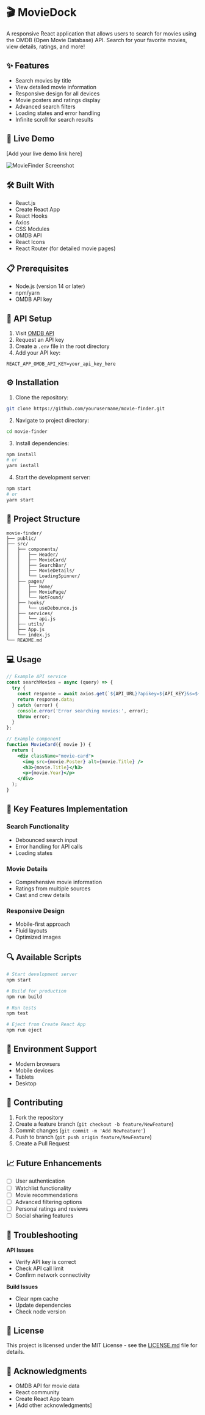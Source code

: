 # 🎬 MovieDock

A responsive React application that allows users to search for movies using the OMDB (Open Movie Database) API. Search for your favorite movies, view details, ratings, and more!

## ✨ Features

- Search movies by title
- View detailed movie information
- Responsive design for all devices
- Movie posters and ratings display
- Advanced search filters
- Loading states and error handling
- Infinite scroll for search results

## 🚀 Live Demo

[Add your live demo link here]

![MovieFinder Screenshot](/path-to-your-screenshot.png)

## 🛠️ Built With

- React.js
- Create React App
- React Hooks
- Axios
- CSS Modules
- OMDB API
- React Icons
- React Router (for detailed movie pages)

## 📋 Prerequisites

- Node.js (version 14 or later)
- npm/yarn
- OMDB API key

## 🔑 API Setup

1. Visit [OMDB API](http://www.omdbapi.com/)
2. Request an API key
3. Create a `.env` file in the root directory
4. Add your API key:
```env
REACT_APP_OMDB_API_KEY=your_api_key_here
```

## ⚙️ Installation

1. Clone the repository:
```bash
git clone https://github.com/yourusername/movie-finder.git
```

2. Navigate to project directory:
```bash
cd movie-finder
```

3. Install dependencies:
```bash
npm install
# or
yarn install
```

4. Start the development server:
```bash
npm start
# or
yarn start
```

## 📁 Project Structure

```
movie-finder/
├── public/
├── src/
│   ├── components/
│   │   ├── Header/
│   │   ├── MovieCard/
│   │   ├── SearchBar/
│   │   ├── MovieDetails/
│   │   └── LoadingSpinner/
│   ├── pages/
│   │   ├── Home/
│   │   ├── MoviePage/
│   │   └── NotFound/
│   ├── hooks/
│   │   └── useDebounce.js
│   ├── services/
│   │   └── api.js
│   ├── utils/
│   ├── App.js
│   └── index.js
└── README.md
```

## 💻 Usage

```jsx
// Example API service
const searchMovies = async (query) => {
  try {
    const response = await axios.get(`${API_URL}?apikey=${API_KEY}&s=${query}`);
    return response.data;
  } catch (error) {
    console.error('Error searching movies:', error);
    throw error;
  }
};

// Example component
function MovieCard({ movie }) {
  return (
    <div className="movie-card">
      <img src={movie.Poster} alt={movie.Title} />
      <h3>{movie.Title}</h3>
      <p>{movie.Year}</p>
    </div>
  );
}
```

## 🌟 Key Features Implementation

### Search Functionality
- Debounced search input
- Error handling for API calls
- Loading states

### Movie Details
- Comprehensive movie information
- Ratings from multiple sources
- Cast and crew details

### Responsive Design
- Mobile-first approach
- Fluid layouts
- Optimized images

## 🔍 Available Scripts

```bash
# Start development server
npm start

# Build for production
npm run build

# Run tests
npm test

# Eject from Create React App
npm run eject
```

## 📱 Environment Support

- Modern browsers
- Mobile devices
- Tablets
- Desktop

## 🤝 Contributing

1. Fork the repository
2. Create a feature branch (`git checkout -b feature/NewFeature`)
3. Commit changes (`git commit -m 'Add NewFeature'`)
4. Push to branch (`git push origin feature/NewFeature`)
5. Create a Pull Request

## 📈 Future Enhancements

- [ ] User authentication
- [ ] Watchlist functionality
- [ ] Movie recommendations
- [ ] Advanced filtering options
- [ ] Personal ratings and reviews
- [ ] Social sharing features

## 🐛 Troubleshooting

**API Issues**
- Verify API key is correct
- Check API call limit
- Confirm network connectivity

**Build Issues**
- Clear npm cache
- Update dependencies
- Check node version

## 📄 License

This project is licensed under the MIT License - see the [LICENSE.md](LICENSE.md) file for details.

## 👏 Acknowledgments

- OMDB API for movie data
- React community
- Create React App team
- [Add other acknowledgments]

